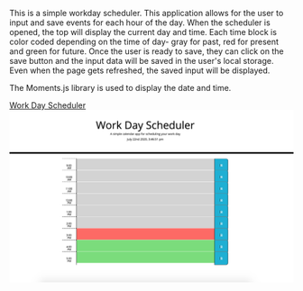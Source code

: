 This is a simple workday scheduler. 
This application allows for the user to input and save events for each hour of the day. 
When the scheduler is opened, the top will display the current day and time. Each time block is color coded depending on the time of day- gray for past, red for present and green for future. Once the user is ready to save, they can click on the save button and the input data will be saved in the user's local storage. Even when the page gets refreshed, the saved input will be displayed. 

The Moments.js library is used to display the date and time. 

[Work Day Scheduler](https://sbhwang23.github.io/Homework05/)
![](WorkDaySchedulerScreenshot.PNG)
